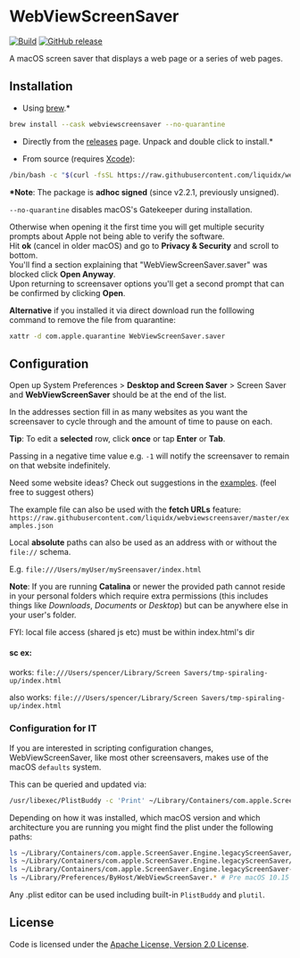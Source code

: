 # WebViewScreenSaver
[![Build](https://img.shields.io/github/actions/workflow/status/liquidx/webviewscreensaver/ci.yml?branch=master)](https://github.com/liquidx/webviewscreensaver/actions)
[![GitHub release](https://img.shields.io/github/v/release/liquidx/webviewscreensaver)](https://github.com/liquidx/webviewscreensaver/releases)

A macOS screen saver that displays a web page or a series of web pages.

## Installation

* Using [brew](https://brew.sh/).&#42;

``` bash
brew install --cask webviewscreensaver --no-quarantine
```

* Directly from the [releases](https://github.com/liquidx/webviewscreensaver/releases) page. Unpack and double click to install.&#42;

* From source (requires [Xcode](https://developer.apple.com/xcode/)):
``` bash
/bin/bash -c "$(curl -fsSL https://raw.githubusercontent.com/liquidx/webviewscreensaver/master/install-from-source.sh)"
```

**&#42;Note**: The package is **adhoc signed** (since v2.2.1, previously unsigned).

`--no-quarantine` disables macOS's Gatekeeper during installation.

Otherwise when opening it the first time you will get multiple security prompts about Apple not being able to verify the software. <br />
Hit **ok** (cancel in older macOS) and go to **Privacy & Security** and scroll to bottom.<br />
You'll find a section explaining that "WebViewScreenSaver.saver" was blocked click **Open Anyway**.<br />
Upon returning to screensaver options you'll get a second prompt that can be confirmed by clicking **Open**.

**Alternative** if you installed it via direct download run the folllowing command to remove the file from quarantine:
``` bash
xattr -d com.apple.quarantine WebViewScreenSaver.saver
```

## Configuration

Open up System Preferences > **Desktop and Screen Saver** > Screen Saver and **WebViewScreenSaver** should be at the end of the list.

In the addresses section fill in as many websites as you want the screensaver to cycle through and the amount of time to pause on each.

**Tip**: To edit a **selected** row, click **once** or tap **Enter** or **Tab**.

Passing in a negative time value e.g. `-1` will notify the screensaver to remain on that website indefinitely.

Need some website ideas? Check out suggestions in the [examples](examples.json). (feel free to suggest others)

The example file can also be used with the **fetch URLs** feature: `https://raw.githubusercontent.com/liquidx/webviewscreensaver/master/examples.json`

Local **absolute** paths can also be used as an address with or without the `file://` schema.

E.g. `file:///Users/myUser/mySreensaver/index.html`

**Note**: If you are running **Catalina** or newer the provided path cannot reside in your personal folders which require extra permissions (this includes things like *Downloads*, *Documents* or *Desktop*) but can be anywhere else in your user's folder.

FYI: 
local file access (shared js etc) must be within index.html's dir

#### sc ex: 
works:
`file:///Users/spencer/Library/Screen Savers/tmp-spiraling-up/index.html`

also works:
`file:///Users/spencer/Library/Screen Savers/tmp-spiraling-up/index.html`

### Configuration for IT
If you are interested in scripting configuration changes, WebViewScreenSaver, like most other screensavers, makes use of the macOS `defaults` system.

This can be queried and updated via:
``` bash
/usr/libexec/PlistBuddy -c 'Print' ~/Library/Containers/com.apple.ScreenSaver.Engine.legacyScreenSaver/Data/Library/Preferences/ByHost/WebViewScreenSaver.*.plist
```

Depending on how it was installed, which macOS version and which architecture you are running you might find the plist under the following paths:
```bash
ls ~/Library/Containers/com.apple.ScreenSaver.Engine.legacyScreenSaver/Data/Library/Preferences/ByHost/WebViewScreenSaver.*
ls ~/Library/Containers/com.apple.ScreenSaver.Engine.legacyScreenSaver/Data/Library/Preferences/net.liquidx.WebViewScreenSaver
ls ~/Library/Containers/com.apple.ScreenSaver.Engine.legacyScreenSaver-x86_64/Data/Library/Preferences/net.liquidx.WebViewScreenSaver
ls ~/Library/Preferences/ByHost/WebViewScreenSaver.* # Pre macOS 10.15
```

Any .plist editor can be used including built-in `PlistBuddy` and `plutil`.

## License
Code is licensed under the [Apache License, Version 2.0 License](LICENSE.md).
